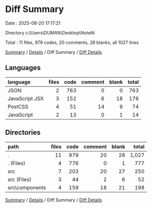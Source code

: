 # Diff Summary

Date : 2025-08-20 17:17:21

Directory c:\\Users\\DUMAN\\Desktop\\NoteAt

Total : 11 files,  979 codes, 20 comments, 28 blanks, all 1027 lines

[Summary](results.md) / [Details](details.md) / Diff Summary / [Diff Details](diff-details.md)

## Languages
| language | files | code | comment | blank | total |
| :--- | ---: | ---: | ---: | ---: | ---: |
| JSON | 2 | 763 | 0 | 0 | 763 |
| JavaScript JSX | 3 | 152 | 6 | 18 | 176 |
| PostCSS | 4 | 51 | 14 | 9 | 74 |
| JavaScript | 2 | 13 | 0 | 1 | 14 |

## Directories
| path | files | code | comment | blank | total |
| :--- | ---: | ---: | ---: | ---: | ---: |
| . | 11 | 979 | 20 | 28 | 1,027 |
| . (Files) | 4 | 776 | 0 | 1 | 777 |
| src | 7 | 203 | 20 | 27 | 250 |
| src (Files) | 3 | 44 | 2 | 6 | 52 |
| src\\components | 4 | 159 | 18 | 21 | 198 |

[Summary](results.md) / [Details](details.md) / Diff Summary / [Diff Details](diff-details.md)